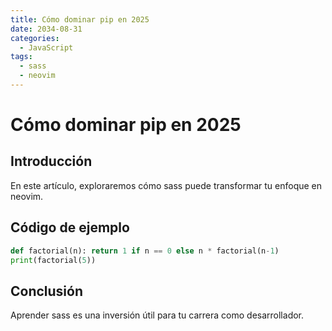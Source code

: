```yaml
---
title: Cómo dominar pip en 2025
date: 2034-08-31
categories:
  - JavaScript
tags:
  - sass
  - neovim
---
```


# Cómo dominar pip en 2025

## Introducción

En este artículo, exploraremos cómo sass puede transformar tu enfoque en neovim.

## Código de ejemplo

```python
def factorial(n): return 1 if n == 0 else n * factorial(n-1)
print(factorial(5))
```

## Conclusión

Aprender sass es una inversión útil para tu carrera como desarrollador.